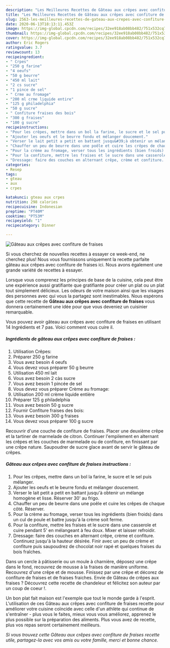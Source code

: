 ```yaml
---
description: "Les Meilleures Recettes de Gâteau aux crêpes avec confiture de fraises"
title: "Les Meilleures Recettes de Gâteau aux crêpes avec confiture de fraises"
slug: 2563-les-meilleures-recettes-de-gateau-aux-crepes-avec-confiture-de-fraises
date: 2020-06-13T18:13:11.453Z
image: https://img-global.cpcdn.com/recipes/32ee918ab08bb482/751x532cq70/gateau-aux-crepes-avec-confiture-de-fraises-photo-principale-de-la-recette.jpg
thumbnail: https://img-global.cpcdn.com/recipes/32ee918ab08bb482/751x532cq70/gateau-aux-crepes-avec-confiture-de-fraises-photo-principale-de-la-recette.jpg
cover: https://img-global.cpcdn.com/recipes/32ee918ab08bb482/751x532cq70/gateau-aux-crepes-avec-confiture-de-fraises-photo-principale-de-la-recette.jpg
author: Eric Rogers
ratingvalue: 3.7
reviewcount: 13
recipeingredient:
- " Crpes"
- "250 g farine"
- "4 oeufs"
- "50 g beurre"
- "450 ml lait"
- "2 cs sucre"
- "1 pince de sel"
- " Crme au fromage"
- "200 ml crme liquide entire"
- "125 g philadelphia"
- "50 g sucre"
- " Confiture fraises des bois"
- "300 g fraises"
- "100 g sucre"
recipeinstructions:
- "Pour les crêpes, mettre dans un bol la farine, le sucre et le sel puis mélanger."
- "Ajouter les oeufs et le beurre fondu et mélanger doucement."
- "Verser le lait petit a petit en battant jusqu&#39;à obtenir un mélange homogène et lisse. Réserver 30&#39; au frigo."
- "Chauffer un peu de beurre dans une poêle et cuire les crêpes de chaque côté. Réserver."
- "Pour la crème au fromage, verser tous les ingrédients (bien froids) dans un cul de poule et battre jusqu&#39;à la crème soit ferme."
- "Pour la confiture, mettre les fraises et le sucre dans une casserole et cuire pendant 5&#39; en mélangeant à feu doux. Mixer et laisser refroidir."
- "Dressage: faire des couches en alternant crêpe, crème et confiture. Continuez jusqu&#39;à la hauteur désirée. Finir avec un peu de crème et confiture puis saupoudrez de chocolat noir rapé et quelques fraises du bois fraîches."
categories:
- Resep
tags:
- gteau
- aux
- crpes

katakunci: gteau aux crpes 
nutrition: 298 calories
recipecuisine: Indonesian
preptime: "PT40M"
cooktime: "PT53M"
recipeyield: "1"
recipecategory: Dinner

---
```



![Gâteau aux crêpes avec confiture de fraises](https://img-global.cpcdn.com/recipes/32ee918ab08bb482/751x532cq70/gateau-aux-crepes-avec-confiture-de-fraises-photo-principale-de-la-recette.jpg)

Si vous cherchez de nouvelles recettes à essayer ce week-end, ne cherchez plus! Nous vous fournissons uniquement la recette parfaite gâteau aux crêpes avec confiture de fraises ici. Nous avons également une grande variété de recettes à essayer.

Lorsque vous comprenez les principes de base de la cuisine, cela peut être une expérience aussi gratifiante que gratifiante pour créer un plat ou un plat tout simplement délicieux. Les odeurs de votre maison ainsi que les visages des personnes avec qui vous la partagez sont inestimables. Nous espérons que cette recette de <strong> Gâteau aux crêpes avec confiture de fraises </strong> vous donnera certainement une idée pour que vous deveniez un cuisinier remarquable.

<!--inarticleads1-->

Vous pouvez avoir gâteau aux crêpes avec confiture de fraises en utilisant 14 Ingrédients et 7 pas. Voici comment vous cuire il.

##### Ingrédients de gâteau aux crêpes avec confiture de fraises :

1. Utilisation  Crêpes:
1. Préparer 250 g farine
1. Vous avez besoin 4 oeufs
1. Vous devez vous préparer 50 g beurre
1. Utilisation 450 ml lait
1. Vous avez besoin 2 càs sucre
1. Vous avez besoin 1 pincée de sel
1. Vous devez vous préparer  Crème au fromage:
1. Utilisation 200 ml crème liquide entière
1. Préparer 125 g philadelphia
1. Vous avez besoin 50 g sucre
1. Fournir  Confiture fraises des bois:
1. Vous avez besoin 300 g fraises
1. Vous devez vous préparer 100 g sucre


Recouvrir d&#39;une couche de confiture de fraises. Placer une deuxième crêpe et la tartiner de marmelade de citron. Continuer l&#39;empilement en alternant les crêpes et les couches de marmelade ou de confiture, en finissant par une crêpe nature. Saupoudrer de sucre glace avant de servir le gâteau de crêpes. 

<!--inarticleads2-->

##### Gâteau aux crêpes avec confiture de fraises instructions :

1. Pour les crêpes, mettre dans un bol la farine, le sucre et le sel puis mélanger.
1. Ajouter les oeufs et le beurre fondu et mélanger doucement.
1. Verser le lait petit a petit en battant jusqu&#39;à obtenir un mélange homogène et lisse. Réserver 30&#39; au frigo.
1. Chauffer un peu de beurre dans une poêle et cuire les crêpes de chaque côté. Réserver.
1. Pour la crème au fromage, verser tous les ingrédients (bien froids) dans un cul de poule et battre jusqu&#39;à la crème soit ferme.
1. Pour la confiture, mettre les fraises et le sucre dans une casserole et cuire pendant 5&#39; en mélangeant à feu doux. Mixer et laisser refroidir.
1. Dressage: faire des couches en alternant crêpe, crème et confiture. Continuez jusqu&#39;à la hauteur désirée. Finir avec un peu de crème et confiture puis saupoudrez de chocolat noir rapé et quelques fraises du bois fraîches.


Dans un cercle à pâtisserie ou un moule à charnière, déposez une crêpe dans le fond, recouvrez de mousse à la fraises de manière uniforme. Recouvrez d&#39;une crêpe et de mousse. Finissez par une crêpe et décorez de confiture de fraises et de fraises fraiches. Envie de Gâteau de crêpes aux fraises ? Découvrez cette recette de chandeleur et félicitez son auteur par un coup de coeur !. 

<!--inarticleads1-->

<p>
Un bon plat fait maison est l'exemple que tout le monde garde à l'esprit. L'utilisation de ces Gâteau aux crêpes avec confiture de fraises recette pour améliorer votre cuisine coïncide avec celle d'un athlète qui continue de s'entraîner - plus vous le faites, mieux vous vous améliorez, apprenez le plus possible sur la préparation des aliments. Plus vous avez de recette, plus vos repas seront certainement meilleurs.
</p>

<p>
<i>Si vous trouvez cette Gâteau aux crêpes avec confiture de fraises recette utile, partagez-la avec vos amis ou votre famille, merci et bonne chance.</i>
</p>
